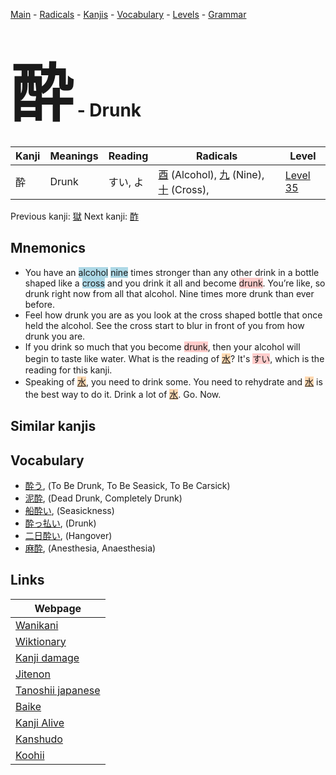 <style> bigfont {font-size: 100px}</style>
[Main](../README.md) -
[Radicals](../radicals.md) -
[Kanjis](../kanjis.md) -
[Vocabulary](../vocabulary.md) -
[Levels](../levels.md) -
[Grammar](../grammar.md)
# <bigfont> 酔</bigfont> - Drunk 

| Kanji | Meanings | Reading | Radicals | Level |
| --- | --- | --- | --- | --- |
| 酔 | Drunk | すい, よ | [酉](../radicals/酉.md) (Alcohol), [九](../radicals/九.md) (Nine), [十](../radicals/十.md) (Cross),  | [Level 35](../levels/wk_level35.md) |

Previous kanji: [獄](獄.md) Next kanji: [酢](酢.md) 

## Mnemonics
 * You have an <span style="background-color:#ADD8E6"> alcohol</span> <span style="background-color:#ADD8E6"> nine</span> times stronger than any other drink in a bottle shaped like a <span style="background-color:#ADD8E6"> cross</span> and you drink it all and become <span style="background-color:#ffcccb"> drunk</span>. You’re like, so drunk right now from all that alcohol. Nine times more drunk than ever before.
* Feel how drunk you are as you look at the cross shaped bottle that once held the alcohol. See the cross start to blur in front of you from how drunk you are.
* If you drink so much that you become <span style="background-color:#ffcccb"> drunk</span>, then your alcohol will begin to taste like water. What is the reading of <span style="background-color:#fed8b1"> [水](https://jisho.org/search/水)</span>? It's <span style="background-color:#ffcccb"> すい</span>, which is the reading for this kanji.
* Speaking of <span style="background-color:#fed8b1"> [水](https://jisho.org/search/水)</span>, you need to drink some. You need to rehydrate and <span style="background-color:#fed8b1"> [水](https://jisho.org/search/水)</span> is the best way to do it. Drink a lot of <span style="background-color:#fed8b1"> [水](https://jisho.org/search/水)</span>. Go. Now.


## Similar kanjis
 


## Vocabulary
 * [酔う](../vocabulary/酔.md), (To Be Drunk, To Be Seasick, To Be Carsick)
* [泥酔](../vocabulary/酔.md), (Dead Drunk, Completely Drunk)
* [船酔い](../vocabulary/酔.md), (Seasickness)
* [酔っ払い](../vocabulary/酔.md), (Drunk)
* [二日酔い](../vocabulary/酔.md), (Hangover)
* [麻酔](../vocabulary/酔.md), (Anesthesia, Anaesthesia)



## Links 

| Webpage |
| --- |
| [Wanikani          ](https://www.wanikani.com/kanji/酔) |
| [Wiktionary        ](https://en.wiktionary.org/wiki/酔) |
| [Kanji damage      ](http://www.kanjidamage.com/kanji/search?utf8=✓&q=酔) |
| [Jitenon           ](https://jitenon.com/kanji/酔) |
| [Tanoshii japanese ](https://www.tanoshiijapanese.com/dictionary/kanji.cfm?k=酔) |
| [Baike             ](https://baike.baidu.com/item/酔) |
| [Kanji Alive       ](https://app.kanjialive.com/酔) |
| [Kanshudo          ](https://www.kanshudo.com/searchmn?q=酔) |
| [Koohii            ](https://kanji.koohii.com/study/kanji/酔) |
